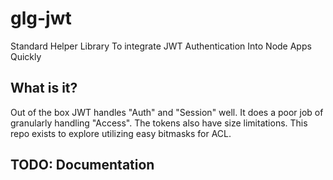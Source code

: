 # glg-jwt

Standard Helper Library To integrate JWT Authentication Into Node Apps Quickly

## What is it?

Out of the box JWT handles "Auth" and "Session" well.  It does a poor job of granularly handling "Access".  The tokens also have size limitations.  This repo exists to explore utilizing easy bitmasks for ACL.

## TODO: Documentation
